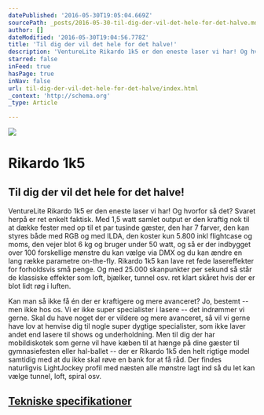 ```yaml
---
datePublished: '2016-05-30T19:05:04.669Z'
sourcePath: _posts/2016-05-30-til-dig-der-vil-det-hele-for-det-halve.md
author: []
dateModified: '2016-05-30T19:04:56.778Z'
title: 'Til dig der vil det hele for det halve!'
description: 'VentureLite Rikardo 1k5 er den eneste laser vi har! Og hvorfor så det? Svaret herpå er ret enkelt faktisk. Med 1,5 watt samlet output er den kraftig nok til at dække fester med op til et par tusinde gæster, den har 7 farver, den kan styres både med RGB og med ILDA, den koster kun 5.800 inkl flightcase og moms, den vejer blot 6 kg og bruger under 50 watt, og så er der indbygget over 100 forskellige mønstre du kan vælge via DMX og du kan ændre en lang række parametre on-the-fly. Rikardo 1k5 kan lave ret fede lasereffekter for forholdsvis små penge. Og med 25.000 skanpunkter per sekund så står de klassiske effekter som loft, bjælker, tunnel osv. ret klart skåret hvis der er blot lidt røg i luften.'
starred: false
inFeed: true
hasPage: true
inNav: false
url: til-dig-der-vil-det-hele-for-det-halve/index.html
_context: 'http://schema.org'
_type: Article

---
```

![](https://s3-us-west-2.amazonaws.com/the-grid-img/p/614343369b14119408eef922e04f677b81d1baa3.jpg)

# Rikardo 1k5

## Til dig der vil det hele for det halve!

VentureLite Rikardo 1k5 er den eneste laser vi har! Og hvorfor så det? Svaret herpå er ret enkelt faktisk. Med 1,5 watt samlet output er den kraftig nok til at dække fester med op til et par tusinde gæster, den har 7 farver, den kan styres både med RGB og med ILDA, den koster kun 5.800 inkl flightcase og moms, den vejer blot 6 kg og bruger under 50 watt, og så er der indbygget over 100 forskellige mønstre du kan vælge via DMX og du kan ændre en lang række parametre on-the-fly. Rikardo 1k5 kan lave ret fede lasereffekter for forholdsvis små penge. Og med 25.000 skanpunkter per sekund så står de klassiske effekter som loft, bjælker, tunnel osv. ret klart skåret hvis der er blot lidt røg i luften.

Kan man så ikke få én der er kraftigere og mere avanceret? Jo, bestemt -- men ikke hos os. Vi er ikke super specialister i lasere -- det indrømmer vi gerne. Skal du have noget der er vildere og mere avanceret, så vil vi gerne have lov at henvise dig til nogle super dygtige specialister, som ikke laver andet end lasere til shows og underholdning. Men til dig der har mobildiskotek som gerne vil have kæben til at hænge på dine gæster til gymnasiefesten eller hal-ballet -- der er Rikardo 1k5 den helt rigtige model samtidig med at du ikke skal røve en bank for at få råd. Der findes naturligvis LightJockey profil med næsten alle mønstre lagt ind så du let kan vælge tunnel, loft, spiral osv.

## [Tekniske specifikationer][0]

[0]: http://venturelite.dk/filer/Rikardo%201k5%20Specifikationer.pdf